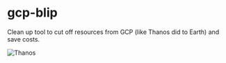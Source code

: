 # gcp-blip
Clean up tool to cut off resources from GCP (like Thanos did to Earth) and save costs.

![Thanos](https://media1.tenor.com/images/b55e24a1f9b7af7c3a82a672569d1027/tenor.gif)
